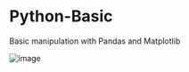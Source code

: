 # Python-Basic
Basic manipulation with Pandas and Matplotlib
 
 ![image](https://user-images.githubusercontent.com/62194058/137241899-fc443f90-080b-48bc-b9ed-9af2f20ed28b.png)
